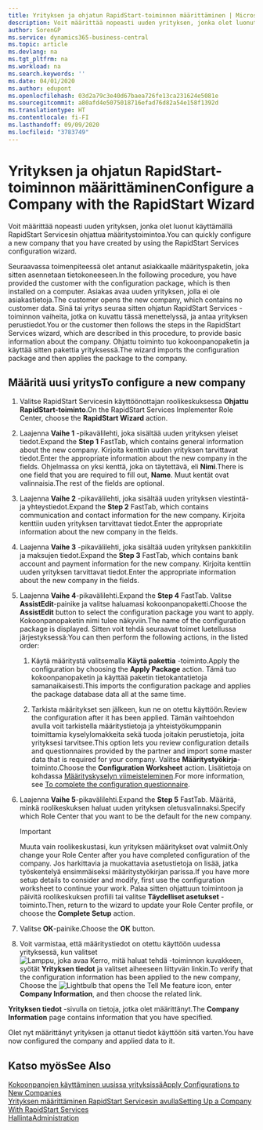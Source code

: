 ```yaml
---
title: Yrityksen ja ohjatun RapidStart-toiminnon määrittäminen | Microsoft Docs
description: Voit määrittää nopeasti uuden yrityksen, jonka olet luonut käyttämällä RapidStart Servicesin ohjattua määritystoimintoa.
author: SorenGP
ms.service: dynamics365-business-central
ms.topic: article
ms.devlang: na
ms.tgt_pltfrm: na
ms.workload: na
ms.search.keywords: ''
ms.date: 04/01/2020
ms.author: edupont
ms.openlocfilehash: 03d2a79c3e40d67baea726fe13ca231624e5081e
ms.sourcegitcommit: a80afd4e5075018716efad76d82a54e158f1392d
ms.translationtype: HT
ms.contentlocale: fi-FI
ms.lasthandoff: 09/09/2020
ms.locfileid: "3783749"
---
```

# <a name="configure-a-company-with-the-rapidstart-wizard"></a><span data-ttu-id="ab1f7-103">Yrityksen ja ohjatun RapidStart-toiminnon määrittäminen</span><span class="sxs-lookup"><span data-stu-id="ab1f7-103">Configure a Company with the RapidStart Wizard</span></span>
<span data-ttu-id="ab1f7-104">Voit määrittää nopeasti uuden yrityksen, jonka olet luonut käyttämällä RapidStart Servicesin ohjattua määritystoimintoa.</span><span class="sxs-lookup"><span data-stu-id="ab1f7-104">You can quickly configure a new company that you have created by using the RapidStart Services configuration wizard.</span></span>

<span data-ttu-id="ab1f7-105">Seuraavassa toimenpiteessä olet antanut asiakkaalle määrityspaketin, joka sitten asennetaan tietokoneeseen.</span><span class="sxs-lookup"><span data-stu-id="ab1f7-105">In the following procedure, you have provided the customer with the configuration package, which is then installed on a computer.</span></span> <span data-ttu-id="ab1f7-106">Asiakas avaa uuden yrityksen, jolla ei ole asiakastietoja.</span><span class="sxs-lookup"><span data-stu-id="ab1f7-106">The customer opens the new company, which contains no customer data.</span></span> <span data-ttu-id="ab1f7-107">Sinä tai yritys seuraa sitten ohjatun RapidStart Services -toiminnon vaiheita, jotka on kuvattu tässä menettelyssä, ja antaa yrityksen perustiedot.</span><span class="sxs-lookup"><span data-stu-id="ab1f7-107">You or the customer then follows the steps in the RapidStart Services wizard, which are described in this procedure, to provide basic information about the company.</span></span> <span data-ttu-id="ab1f7-108">Ohjattu toiminto tuo kokoonpanopaketin ja käyttää sitten pakettia yrityksessä.</span><span class="sxs-lookup"><span data-stu-id="ab1f7-108">The wizard imports the configuration package and then applies the package to the company.</span></span>  

## <a name="to-configure-a-new-company"></a><span data-ttu-id="ab1f7-109">Määritä uusi yritys</span><span class="sxs-lookup"><span data-stu-id="ab1f7-109">To configure a new company</span></span>  
1. <span data-ttu-id="ab1f7-110">Valitse RapidStart Servicesin käyttöönottajan roolikeskuksessa **Ohjattu RapidStart-toiminto**.</span><span class="sxs-lookup"><span data-stu-id="ab1f7-110">On the RapidStart Services Implementer Role Center, choose the **RapidStart Wizard** action.</span></span>  
2. <span data-ttu-id="ab1f7-111">Laajenna **Vaihe 1** -pikavälilehti, joka sisältää uuden yrityksen yleiset tiedot.</span><span class="sxs-lookup"><span data-stu-id="ab1f7-111">Expand the **Step 1** FastTab, which contains general information about the new company.</span></span> <span data-ttu-id="ab1f7-112">Kirjoita kenttiin uuden yrityksen tarvittavat tiedot.</span><span class="sxs-lookup"><span data-stu-id="ab1f7-112">Enter the appropriate information about the new company in the fields.</span></span> <span data-ttu-id="ab1f7-113">Ohjelmassa on yksi kenttä, joka on täytettävä, eli **Nimi**.</span><span class="sxs-lookup"><span data-stu-id="ab1f7-113">There is one field that you are required to fill out, **Name**.</span></span> <span data-ttu-id="ab1f7-114">Muut kentät ovat valinnaisia.</span><span class="sxs-lookup"><span data-stu-id="ab1f7-114">The rest of the fields are optional.</span></span>  
3. <span data-ttu-id="ab1f7-115">Laajenna **Vaihe 2** -pikavälilehti, joka sisältää uuden yrityksen viestintä- ja yhteystiedot.</span><span class="sxs-lookup"><span data-stu-id="ab1f7-115">Expand the **Step 2** FastTab, which contains communication and contact information for the new company.</span></span> <span data-ttu-id="ab1f7-116">Kirjoita kenttiin uuden yrityksen tarvittavat tiedot.</span><span class="sxs-lookup"><span data-stu-id="ab1f7-116">Enter the appropriate information about the new company in the fields.</span></span>
4. <span data-ttu-id="ab1f7-117">Laajenna **Vaihe 3** -pikavälilehti, joka sisältää uuden yrityksen pankkitilin ja maksujen tiedot.</span><span class="sxs-lookup"><span data-stu-id="ab1f7-117">Expand the **Step 3** FastTab, which contains bank account and payment information for the new company.</span></span> <span data-ttu-id="ab1f7-118">Kirjoita kenttiin uuden yrityksen tarvittavat tiedot.</span><span class="sxs-lookup"><span data-stu-id="ab1f7-118">Enter the appropriate information about the new company in the fields.</span></span>  
5. <span data-ttu-id="ab1f7-119">Laajenna **Vaihe 4**-pikavälilehti.</span><span class="sxs-lookup"><span data-stu-id="ab1f7-119">Expand the **Step 4** FastTab.</span></span> <span data-ttu-id="ab1f7-120">Valitse **AssistEdit**-painike ja valitse haluamasi kokoonpanopaketti.</span><span class="sxs-lookup"><span data-stu-id="ab1f7-120">Choose the **AssistEdit** button to select the configuration package you want to apply.</span></span> <span data-ttu-id="ab1f7-121">Kokoonpanopaketin nimi tulee näkyviin.</span><span class="sxs-lookup"><span data-stu-id="ab1f7-121">The name of the configuration package is displayed.</span></span> <span data-ttu-id="ab1f7-122">Sitten voit tehdä seuraavat toimet luetellussa järjestyksessä:</span><span class="sxs-lookup"><span data-stu-id="ab1f7-122">You can then perform the following actions, in the listed order:</span></span>  

    1. <span data-ttu-id="ab1f7-123">Käytä määritystä valitsemalla **Käytä pakettia** -toiminto.</span><span class="sxs-lookup"><span data-stu-id="ab1f7-123">Apply the configuration by choosing the **Apply Package** action.</span></span> <span data-ttu-id="ab1f7-124">Tämä tuo kokoonpanopaketin ja käyttää paketin tietokantatietoja samanaikaisesti.</span><span class="sxs-lookup"><span data-stu-id="ab1f7-124">This imports the configuration package and applies the package database data all at the same time.</span></span>  

    2. <span data-ttu-id="ab1f7-125">Tarkista määritykset sen jälkeen, kun ne on otettu käyttöön.</span><span class="sxs-lookup"><span data-stu-id="ab1f7-125">Review the configuration after it has been applied.</span></span> <span data-ttu-id="ab1f7-126">Tämän vaihtoehdon avulla voit tarkistella määritystietoja ja yhteistyökumppanin toimittamia kyselylomakkeita sekä tuoda joitakin perustietoja, joita yrityksesi tarvitsee.</span><span class="sxs-lookup"><span data-stu-id="ab1f7-126">This option lets you review configuration details and questionnaires provided by the partner and import some master data that is required for your company.</span></span> <span data-ttu-id="ab1f7-127">Valitse **Määritystyökirja**-toiminto.</span><span class="sxs-lookup"><span data-stu-id="ab1f7-127">Choose the **Configuration Worksheet** action.</span></span> <span data-ttu-id="ab1f7-128">Lisätietoja on kohdassa [Määrityskyselyn viimeisteleminen](admin-gather-customer-setup-values.md#to-complete-the-configuration-questionnaire).</span><span class="sxs-lookup"><span data-stu-id="ab1f7-128">For more information, see [To complete the configuration questionnaire](admin-gather-customer-setup-values.md#to-complete-the-configuration-questionnaire).</span></span>  

6. <span data-ttu-id="ab1f7-129">Laajenna **Vaihe 5**-pikavälilehti.</span><span class="sxs-lookup"><span data-stu-id="ab1f7-129">Expand the **Step 5** FastTab.</span></span> <span data-ttu-id="ab1f7-130">Määritä, minkä roolikeskuksen haluat uuden yrityksen oletusvalinnaksi.</span><span class="sxs-lookup"><span data-stu-id="ab1f7-130">Specify which Role Center that you want to be the default for the new company.</span></span>  

    > [!IMPORTANT]  
    >  <span data-ttu-id="ab1f7-131">Muuta vain roolikeskustasi, kun yrityksen määritykset ovat valmiit.</span><span class="sxs-lookup"><span data-stu-id="ab1f7-131">Only change your Role Center after you have completed configuration of the company.</span></span> <span data-ttu-id="ab1f7-132">Jos harkittavia ja muokattavia asetustietoja on lisää, jatka työskentelyä ensimmäiseksi määritystyökirjan parissa.</span><span class="sxs-lookup"><span data-stu-id="ab1f7-132">If you have more setup details to consider and modify, first use the configuration worksheet to continue your work.</span></span> <span data-ttu-id="ab1f7-133">Palaa sitten ohjattuun toimintoon ja päivitä roolikeskuksen profiili tai valitse **Täydelliset asetukset** -toiminto.</span><span class="sxs-lookup"><span data-stu-id="ab1f7-133">Then, return to the wizard to update your Role Center profile, or choose the **Complete Setup** action.</span></span>

7. <span data-ttu-id="ab1f7-134">Valitse **OK**-painike.</span><span class="sxs-lookup"><span data-stu-id="ab1f7-134">Choose the **OK** button.</span></span>  
8. <span data-ttu-id="ab1f7-135">Voit varmistaa, että määritystiedot on otettu käyttöön uudessa yrityksessä, kun valitset ![Lamppu, joka avaa Kerro, mitä haluat tehdä -toiminnon](media/ui-search/search_small.png "Kerro, mitä haluat tehdä") kuvakkeen, syötät **Yrityksen tiedot** ja valitset aiheeseen liittyvän linkin.</span><span class="sxs-lookup"><span data-stu-id="ab1f7-135">To verify that the configuration information has been applied to the new company, Choose the ![Lightbulb that opens the Tell Me feature](media/ui-search/search_small.png "Tell me what you want to do") icon, enter **Company Information**, and then choose the related link.</span></span>

<span data-ttu-id="ab1f7-136">**Yrityksen tiedot** -sivulla on tietoja, jotka olet määrittänyt.</span><span class="sxs-lookup"><span data-stu-id="ab1f7-136">The **Company Information** page contains information that you have specified.</span></span>   

<span data-ttu-id="ab1f7-137">Olet nyt määrittänyt yrityksen ja ottanut tiedot käyttöön sitä varten.</span><span class="sxs-lookup"><span data-stu-id="ab1f7-137">You have now configured the company and applied data to it.</span></span>  

## <a name="see-also"></a><span data-ttu-id="ab1f7-138">Katso myös</span><span class="sxs-lookup"><span data-stu-id="ab1f7-138">See Also</span></span>  
[<span data-ttu-id="ab1f7-139">Kokoonpanojen käyttäminen uusissa yrityksissä</span><span class="sxs-lookup"><span data-stu-id="ab1f7-139">Apply Configurations to New Companies</span></span>](admin-apply-configuration-to-new-companies.md)  
[<span data-ttu-id="ab1f7-140">Yrityksen määrittäminen RapidStart Servicesin avulla</span><span class="sxs-lookup"><span data-stu-id="ab1f7-140">Setting Up a Company With RapidStart Services</span></span>](admin-set-up-a-company-with-rapidstart.md)  
[<span data-ttu-id="ab1f7-141">Hallinta</span><span class="sxs-lookup"><span data-stu-id="ab1f7-141">Administration</span></span>](admin-setup-and-administration.md)

